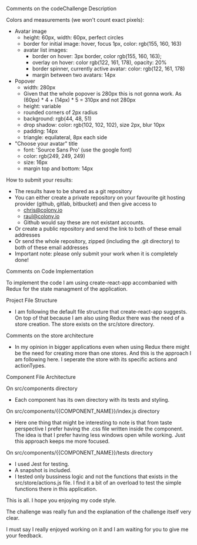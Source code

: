 Comments on the codeChallenge Description

Colors and measurements (we won't count exact pixels):

- Avatar image
  - height: 60px, width: 60px, perfect circles
  - border for initial image: hover, focus 1px, color: rgb(155, 160, 163)
  - avatar list images:
    - border on hover: 3px border, color rgb(155, 160, 163);
    - overlay on hover: color rgb(122, 161, 178), opacity: 20%
    - border spinner, currently active avatar: color: rgb(122, 161, 178)
    - margin between two avatars: 14px
- Popover
  -  width: 280px
    - Given that the whole popover is 280px this is not gonna work. As (60px) * 4 + (14px) * 5 = 310px and not 280px
  - height: variable
  - rounded corners of 2px radius
  - background: rgb(44, 48, 51)
  - drop shadow: color: rgb(102, 102, 102), size 2px, blur 10px
  - padding: 14px
  - triangle: equilateral, 8px each side
- "Choose your avatar" title
  - font: 'Source Sans Pro' (use the google font)
  - color: rgb(249, 249, 249)
  - size: 16px
  - margin top and bottom: 14px

How to submit your results:

- The results have to be shared as a git repository
- You can either create a private repository on your favourite git hosting provider (github, gitlab, bitbucket) and then give access to
  -  chris@colony.io
  -  raul@colony.io
    - Github would say these are not existant accounts.
- Or create a public repository and send the link to both of these email addresses
- Or send the whole repository, zipped (including the .git directory) to both of these email addresses
- Important note: please only submit your work when it is completely done!





Comments on Code Implementation

To implement the code I am using create-react-app accombanied with Redux for the state managment of the application.



Project File Structure

- I am following the default file structure that create-react-app suggests. On top of that because I am also using Redux there was the need of a store creation. The store exists on the src/store directory.

Comments on the store architecture

- In my opinion in bigger applications even when using Redux there might be the need for creating more than one stores. And this is the approach I am following here. I seperate the store with its specific actions and actionTypes.



Component File Architecture

On src/components directory

- Each component has its own directory with its tests and styling.

On src/components/{{COMPONENT_NAME}}/index.js directory

- Here one thing that might be interesting to note is that from taste perspective I prefer having the .css file written inside the component. The idea is that I prefer having less windows open while working. Just this approach keeps me more focused.

On src/components/{{COMPONENT_NAME}}/tests directory

- I used Jest for testing.
- A snapshot is included.
- I tested only bussiness logic and not the functions that exists in the src/store/actions.js file. I find it a bit of an overload to test the simple functions there in this application.



This is all. I hope you enjoying my code style.

The challenge was really fun and the explanation of the challenge itself very clear.

I must say I really enjoyed working on it and I am waiting for you to give me your feedback.
